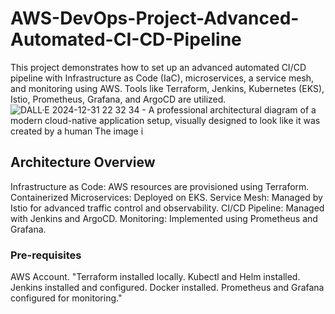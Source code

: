 # AWS-DevOps-Project-Advanced-Automated-CI-CD-Pipeline
This project demonstrates how to set up an advanced automated CI/CD pipeline with Infrastructure as Code (IaC), microservices, a service mesh, and monitoring using AWS. Tools like Terraform, Jenkins, Kubernetes (EKS), Istio, Prometheus, Grafana, and ArgoCD are utilized.
![DALL·E 2024-12-31 22 32 34 - A professional architectural diagram of a modern cloud-native application setup, visually designed to look like it was created by a human  The image i](https://github.com/user-attachments/assets/e066fdc5-ef2c-4e70-a1f7-353872007ff1)

## Architecture Overview
Infrastructure as Code: AWS resources are provisioned using Terraform.
Containerized Microservices: Deployed on EKS.
Service Mesh: Managed by Istio for advanced traffic control and observability.
CI/CD Pipeline: Managed with Jenkins and ArgoCD.
Monitoring: Implemented using Prometheus and Grafana.

### Pre-requisites
AWS Account.
"Terraform installed locally.
Kubectl and Helm installed.
Jenkins installed and configured.
Docker installed.
Prometheus and Grafana configured for monitoring."



